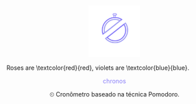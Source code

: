 <p align="center">
<img src="./assets/chronos-logo.svg" width="120" height="120"/>
</p>
Roses are \textcolor{red}{red}, violets are \textcolor{blue}{blue}.
<p align="center"><span style="color: #8B80F9;">chronos</span></p>
<p align="center">
⏲ Cronômetro baseado na técnica Pomodoro.
</p>
</hr>
